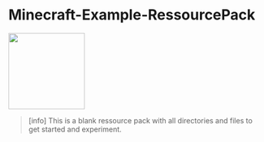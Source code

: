 # Minecraft-Example-RessourcePack

<img src="https://github.com/user-attachments/assets/8444adff-903e-4c99-b3bb-986384e9b360" height=150 width=150>

> [info]
> This is a blank ressource pack with all directories and files to get started and experiment.

